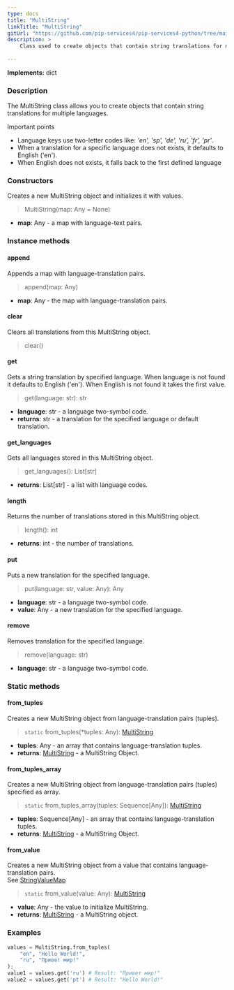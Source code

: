```yaml
---
type: docs
title: "MultiString"
linkTitle: "MultiString"
gitUrl: "https://github.com/pip-services4/pip-services4-python/tree/main/pip-services4-data-python"
description: > 
    Class used to create objects that contain string translations for multiple languages.
    
---
```


**Implements:** dict

### Description

The MultiString class allows you to create objects that contain string translations for multiple languages.

Important points

- Language keys use two-letter codes like: *'en', 'sp', 'de', 'ru', 'fr', 'pr'*.
- When a translation for a specific language does not exists, it defaults to English ('en').
- When English does not exists, it falls back to the first defined language


### Constructors
Creates a new MultiString object and initializes it with values.

> MultiString(map: Any = None)

- **map**: Any - a map with language-text pairs.


### Instance methods

#### append
Appends a map with language-translation pairs.

> append(map: Any)

- **map**: Any - the map with language-translation pairs.


#### clear
Clears all translations from this MultiString object.

> clear()

#### get
Gets a string translation by specified language.
When language is not found it defaults to English ('en').
When English is not found it takes the first value.

> get(language: str): str 

- **language**: str - a language two-symbol code.
- **returns**: str - a translation for the specified language or default translation.


#### get_languages
Gets all languages stored in this MultiString object.

> get_languages(): List[str]

- **returns**: List[str] - a list with language codes. 


#### length
Returns the number of translations stored in this MultiString object.

> length(): int

- **returns**: int - the number of translations.


#### put
Puts a new translation for the specified language.

> put(language: str, value: Any): Any

- **language**: str - a language two-symbol code.
- **value**: Any - a new translation for the specified language.


#### remove
Removes translation for the specified language.

> remove(language: str)

- **language**: str - a language two-symbol code.

### Static methods

#### from_tuples
Creates a new MultiString object from language-translation pairs (tuples).

> `static` from_tuples(*tuples: Any): [MultiString](../multi_string)

- **tuples**: Any - an array that contains language-translation tuples.
- **returns**: [MultiString](../multi_string) - a MultiString Object.


#### from_tuples_array
Creates a new MultiString object from language-translation pairs (tuples) specified as array.

> `static` from_tuples_array(tuples: Sequence[Any]): [MultiString](../multi_string)

- **tuples**: Sequence[Any] - an array that contains language-translation tuples.
- **returns**: [MultiString](../multi_string) - a MultiString Object.


#### from_value
Creates a new MultiString object from a value that contains language-translation pairs.  
See [StringValueMap](../string_value_map)

> `static` from_value(value: Any): [MultiString](../multi_string)

- **value**: Any - the value to initialize MultiString.
- **returns**: [MultiString](../multi_string) - a MultiString object.

### Examples

```python
values = MultiString.from_tuples(
    "en", "Hello World!",
    "ru", "Привет мир!"
);
value1 = values.get('ru') # Result: "Привет мир!"
value2 = values.get('pt') # Result: "Hello World!"
```
